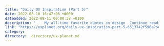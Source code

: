 ```yaml
---
title: "Daily UX Inspiration (Part 5)"
date: 2022-08-10 16:47:03 +0000
dateadded: 2022-08-11 00:00:38 +0100
description: "    My all-time favorite quotes on design  Continue reading on UX Planet »  "
link: "https://uxplanet.org/daily-ux-inspiration-part-5-6513742f596a?source=rss----819cc2aaeee0---4"
category:
directory: _directory/ux-planet.md
---
```

